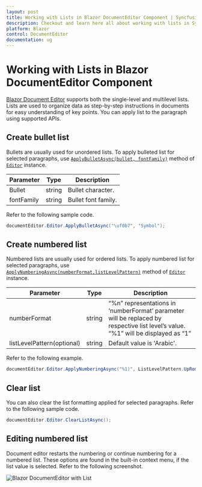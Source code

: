 ```yaml
---
layout: post
title: Working with Lists in Blazor DocumentEditor Component | Syncfusion
description: Checkout and learn here all about working with lists in Syncfusion Blazor DocumentEditor component and more.
platform: Blazor
control: DocumentEditor
documentation: ug
---
```


# Working with Lists in Blazor DocumentEditor Component

[Blazor Document Editor](https://www.syncfusion.com/blazor-components/blazor-word-processor) supports both the single-level and multilevel lists. Lists are used to organize data as step-by-step instructions in documents for easy understanding of key points. You can apply list to the paragraph using supported APIs.

## Create bullet list

Bullets are usually used for unordered lists. To apply bulleted list for selected paragraphs, use [`ApplyBulletAsync(bullet, fontFamily)`](https://help.syncfusion.com/cr/blazor/Syncfusion.Blazor.DocumentEditor.EditorModule.html#Syncfusion_Blazor_DocumentEditor_EditorModule_ApplyBulletAsync_System_String_System_String_) method of [`Editor`](https://help.syncfusion.com/cr/blazor/Syncfusion.Blazor.DocumentEditor.EditorModule.html) instance.

|Parameter|Type|Description|
|---------|----|-----------|
|Bullet|string|Bullet character.|
|fontFamily|string|Bullet font family.|

Refer to the following sample code.

```csharp
documentEditor.Editor.ApplyBulletAsync("\uf0b7", "Symbol");
```

## Create numbered list

Numbered lists are usually used for ordered lists. To apply numbered list for selected paragraphs, use [`ApplyNumberingAsync(numberFormat,listLevelPattern)`](https://help.syncfusion.com/cr/blazor/Syncfusion.Blazor.DocumentEditor.EditorModule.html#Syncfusion_Blazor_DocumentEditor_EditorModule_ApplyNumberingAsync_System_String_System_Nullable_Syncfusion_Blazor_DocumentEditor_ListLevelPattern__) method of [`Editor`](https://help.syncfusion.com/cr/blazor/Syncfusion.Blazor.DocumentEditor.EditorModule.html) instance.

|Parameter|Type|Description|
|---------|----|-----------|
|numberFormat|string|“%n” representations in ‘numberFormat’ parameter will be replaced by respective list level’s value. “%1” will be displayed as “1”|
|listLevelPattern(optional)|string|Default value is 'Arabic'.|

Refer to the following example.

```csharp
documentEditor.Editor.ApplyNumberingAsync("%1)", ListLevelPattern.UpRoman);
```

## Clear list

You can also clear the list formatting applied for selected paragraphs. Refer to the following sample code.

```csharp
documentEditor.Editor.ClearListAsync();
```

## Editing numbered list

Document editor restarts the numbering or continue numbering for a numbered list. These options are found in the built-in context menu, if the list value is selected. Refer to the following screenshot.

![Blazor DocumentEditor with List](images/blazor-document-editor-list.jpeg)